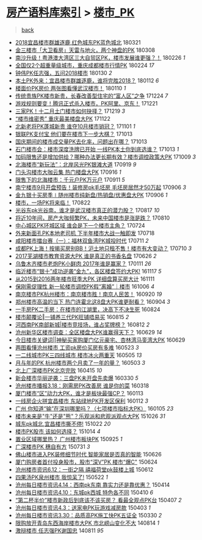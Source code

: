 [房产语料库索引](../../README.md)  > [楼市_PK](楼市_PK.md)
====
> [back](../README.md)

- [2018宜昌楼市群雄逐鹿,红色城东PK蓝色城北](http://jkwz.applinzi.com/ittc/7082973946364560401.html#2018%E5%AE%9C%E6%98%8C%E6%A5%BC%E5%B8%82%E7%BE%A4%E9%9B%84%E9%80%90%E9%B9%BF%2C%E7%BA%A2%E8%89%B2%E5%9F%8E%E4%B8%9CPK%E8%93%9D%E8%89%B2%E5%9F%8E%E5%8C%97) 180321  
- [金三楼市「大卫看房」天雷与地火，两个神盘的PK](http://jkwz.applinzi.com/ittc/7078253412397614090.html#%E9%87%91%E4%B8%89%E6%A5%BC%E5%B8%82%E3%80%8C%E5%A4%A7%E5%8D%AB%E7%9C%8B%E6%88%BF%E3%80%8D%E5%A4%A9%E9%9B%B7%E4%B8%8E%E5%9C%B0%E7%81%AB%EF%BC%8C%E4%B8%A4%E4%B8%AA%E7%A5%9E%E7%9B%98%E7%9A%84PK) 180308  
- [南沙升级！粤港澳大湾区三大自贸区PK，楼市发展谁更强？！](http://jkwz.applinzi.com/ittc/7074542363093763079.html#%E5%8D%97%E6%B2%99%E5%8D%87%E7%BA%A7%EF%BC%81%E7%B2%A4%E6%B8%AF%E6%BE%B3%E5%A4%A7%E6%B9%BE%E5%8C%BA%E4%B8%89%E5%A4%A7%E8%87%AA%E8%B4%B8%E5%8C%BAPK%EF%BC%8C%E6%A5%BC%E5%B8%82%E5%8F%91%E5%B1%95%E8%B0%81%E6%9B%B4%E5%BC%BA%EF%BC%9F%EF%BC%81) 180226 *1* 
- [全国仅2个超重量级城市，重庆成都楼市行情PK](http://jkwz.applinzi.com/ittc/7073600116126909451.html#%E5%85%A8%E5%9B%BD%E4%BB%852%E4%B8%AA%E8%B6%85%E9%87%8D%E9%87%8F%E7%BA%A7%E5%9F%8E%E5%B8%82%EF%BC%8C%E9%87%8D%E5%BA%86%E6%88%90%E9%83%BD%E6%A5%BC%E5%B8%82%E8%A1%8C%E6%83%85PK) 180224 *17* 
- [钟伟PK任志强，五问2018楼市](http://jkwz.applinzi.com/ittc/7064293455646163975.html#%E9%92%9F%E4%BC%9FPK%E4%BB%BB%E5%BF%97%E5%BC%BA%EF%BC%8C%E4%BA%94%E9%97%AE2018%E6%A5%BC%E5%B8%82) 180130 *2* 
- [本土PK外来：宜昌楼市群雄逐鹿，谁将完胜2018？](http://jkwz.applinzi.com/ittc/7057652397902398470.html#%E6%9C%AC%E5%9C%9FPK%E5%A4%96%E6%9D%A5%EF%BC%9A%E5%AE%9C%E6%98%8C%E6%A5%BC%E5%B8%82%E7%BE%A4%E9%9B%84%E9%80%90%E9%B9%BF%EF%BC%8C%E8%B0%81%E5%B0%86%E5%AE%8C%E8%83%9C2018%EF%BC%9F) 180112 *6* 
- [楼面价PK房价 两张图看懂武汉楼市！](http://jkwz.applinzi.com/ittc/7056889861917639697.html#%E6%A5%BC%E9%9D%A2%E4%BB%B7PK%E6%88%BF%E4%BB%B7+%E4%B8%A4%E5%BC%A0%E5%9B%BE%E7%9C%8B%E6%87%82%E6%AD%A6%E6%B1%89%E6%A5%BC%E5%B8%82%EF%BC%81) 180110 *1* 
- [传统贵族PK楼市新贵，长春改善型住宅的“富人区”之争](http://jkwz.applinzi.com/ittc/7050712469805204497.html#%E4%BC%A0%E7%BB%9F%E8%B4%B5%E6%97%8FPK%E6%A5%BC%E5%B8%82%E6%96%B0%E8%B4%B5%EF%BC%8C%E9%95%BF%E6%98%A5%E6%94%B9%E5%96%84%E5%9E%8B%E4%BD%8F%E5%AE%85%E7%9A%84%E2%80%9C%E5%AF%8C%E4%BA%BA%E5%8C%BA%E2%80%9D%E4%B9%8B%E4%BA%89) 171224 *7* 
- [游戏规则要变！腾讯正式杀入楼市，PK阿里、京东！](http://jkwz.applinzi.com/ittc/7049532043585651729.html#%E6%B8%B8%E6%88%8F%E8%A7%84%E5%88%99%E8%A6%81%E5%8F%98%EF%BC%81%E8%85%BE%E8%AE%AF%E6%AD%A3%E5%BC%8F%E6%9D%80%E5%85%A5%E6%A5%BC%E5%B8%82%EF%BC%8CPK%E9%98%BF%E9%87%8C%E3%80%81%E4%BA%AC%E4%B8%9C%EF%BC%81) 171221  
- [三家PK！十二月土门楼市如何抉择？](http://jkwz.applinzi.com/ittc/7048834427361166353.html#%E4%B8%89%E5%AE%B6PK%EF%BC%81%E5%8D%81%E4%BA%8C%E6%9C%88%E5%9C%9F%E9%97%A8%E6%A5%BC%E5%B8%82%E5%A6%82%E4%BD%95%E6%8A%89%E6%8B%A9%EF%BC%9F) 171219 *3* 
- [“楼市维密秀” 重庆最美楼盘大PK](http://jkwz.applinzi.com/ittc/7038806130665456656.html#%E2%80%9C%E6%A5%BC%E5%B8%82%E7%BB%B4%E5%AF%86%E7%A7%80%E2%80%9D+%E9%87%8D%E5%BA%86%E6%9C%80%E7%BE%8E%E6%A5%BC%E7%9B%98%E5%A4%A7PK) 171122  
- [北新老将PK蓬城新贵 谁夺10月楼市销冠？](http://jkwz.applinzi.com/ittc/7030942220100830224.html#%E5%8C%97%E6%96%B0%E8%80%81%E5%B0%86PK%E8%93%AC%E5%9F%8E%E6%96%B0%E8%B4%B5+%E8%B0%81%E5%A4%BA10%E6%9C%88%E6%A5%BC%E5%B8%82%E9%94%80%E5%86%A0%EF%BC%9F) 171101 *1* 
- [银联PK支付宝 他们要在楼市下一步大棋？](http://jkwz.applinzi.com/ittc/7023979735124804624.html#%E9%93%B6%E8%81%94PK%E6%94%AF%E4%BB%98%E5%AE%9D+%E4%BB%96%E4%BB%AC%E8%A6%81%E5%9C%A8%E6%A5%BC%E5%B8%82%E4%B8%8B%E4%B8%80%E6%AD%A5%E5%A4%A7%E6%A3%8B%EF%BC%9F) 171013  
- [国庆期间的楼市成交量PK去化率，问题出在哪？](http://jkwz.applinzi.com/ittc/7023976911196390417.html#%E5%9B%BD%E5%BA%86%E6%9C%9F%E9%97%B4%E7%9A%84%E6%A5%BC%E5%B8%82%E6%88%90%E4%BA%A4%E9%87%8FPK%E5%8E%BB%E5%8C%96%E7%8E%87%EF%BC%8C%E9%97%AE%E9%A2%98%E5%87%BA%E5%9C%A8%E5%93%AA%EF%BC%9F) 171013  
- [石门楼市会：楼市深度洗牌已开始 一线PK本土你到底选谁？](http://jkwz.applinzi.com/ittc/7023850867390940177.html#%E7%9F%B3%E9%97%A8%E6%A5%BC%E5%B8%82%E4%BC%9A%EF%BC%9A%E6%A5%BC%E5%B8%82%E6%B7%B1%E5%BA%A6%E6%B4%97%E7%89%8C%E5%B7%B2%E5%BC%80%E5%A7%8B+%E4%B8%80%E7%BA%BFPK%E6%9C%AC%E5%9C%9F%E4%BD%A0%E5%88%B0%E5%BA%95%E9%80%89%E8%B0%81%EF%BC%9F) 171013 *1* 
- [加码限售还是增加供给？哪种办法更长期有效？楼市调控政策大PK](http://jkwz.applinzi.com/ittc/7022234154102686736.html#%E5%8A%A0%E7%A0%81%E9%99%90%E5%94%AE%E8%BF%98%E6%98%AF%E5%A2%9E%E5%8A%A0%E4%BE%9B%E7%BB%99%EF%BC%9F%E5%93%AA%E7%A7%8D%E5%8A%9E%E6%B3%95%E6%9B%B4%E9%95%BF%E6%9C%9F%E6%9C%89%E6%95%88%EF%BC%9F%E6%A5%BC%E5%B8%82%E8%B0%83%E6%8E%A7%E6%94%BF%E7%AD%96%E5%A4%A7PK) 171009 *3* 
- [北海楼市“新玩法”：北岸风光PK银滩大道](http://jkwz.applinzi.com/ittc/7014957101947028497.html#%E5%8C%97%E6%B5%B7%E6%A5%BC%E5%B8%82%E2%80%9C%E6%96%B0%E7%8E%A9%E6%B3%95%E2%80%9D%EF%BC%9A%E5%8C%97%E5%B2%B8%E9%A3%8E%E5%85%89PK%E9%93%B6%E6%BB%A9%E5%A4%A7%E9%81%93) 170919 *9* 
- [门头沟楼市大咖云集 热门楼盘大PK](http://jkwz.applinzi.com/ittc/7013797691308655633.html#%E9%97%A8%E5%A4%B4%E6%B2%9F%E6%A5%BC%E5%B8%82%E5%A4%A7%E5%92%96%E4%BA%91%E9%9B%86+%E7%83%AD%E9%97%A8%E6%A5%BC%E7%9B%98%E5%A4%A7PK) 170916 *1* 
- [限售下的北海楼市：千元户PK万元户](http://jkwz.applinzi.com/ittc/7012092586532275216.html#%E9%99%90%E5%94%AE%E4%B8%8B%E7%9A%84%E5%8C%97%E6%B5%B7%E6%A5%BC%E5%B8%82%EF%BC%9A%E5%8D%83%E5%85%83%E6%88%B7PK%E4%B8%87%E5%85%83%E6%88%B7) 170911 *5* 
- [南宁楼市9月开盘预告！装修房pk毛坯房 毛坯房居然才50万起](http://jkwz.applinzi.com/ittc/7010210183568163856.html#%E5%8D%97%E5%AE%81%E6%A5%BC%E5%B8%829%E6%9C%88%E5%BC%80%E7%9B%98%E9%A2%84%E5%91%8A%EF%BC%81%E8%A3%85%E4%BF%AE%E6%88%BFpk%E6%AF%9B%E5%9D%AF%E6%88%BF+%E6%AF%9B%E5%9D%AF%E6%88%BF%E5%B1%85%E7%84%B6%E6%89%8D50%E4%B8%87%E8%B5%B7) 170906 *3* 
- [金九银十买房季∣随州楼市纯新盘/热销盘/优惠盘大PK](http://jkwz.applinzi.com/ittc/7010119174523995152.html#%E9%87%91%E4%B9%9D%E9%93%B6%E5%8D%81%E4%B9%B0%E6%88%BF%E5%AD%A3%E2%88%A3%E9%9A%8F%E5%B7%9E%E6%A5%BC%E5%B8%82%E7%BA%AF%E6%96%B0%E7%9B%98%2F%E7%83%AD%E9%94%80%E7%9B%98%2F%E4%BC%98%E6%83%A0%E7%9B%98%E5%A4%A7PK) 170906 *1* 
- [楼市，一场PK将来临！](http://jkwz.applinzi.com/ittc/7004551843454387216.html#%E6%A5%BC%E5%B8%82%EF%BC%8C%E4%B8%80%E5%9C%BAPK%E5%B0%86%E6%9D%A5%E4%B8%B4%EF%BC%81) 170822  
- [光谷东pk光谷南，谁才是武汉楼市真正的潜力股？](http://jkwz.applinzi.com/ittc/7002683534396097553.html#%E5%85%89%E8%B0%B7%E4%B8%9Cpk%E5%85%89%E8%B0%B7%E5%8D%97%EF%BC%8C%E8%B0%81%E6%89%8D%E6%98%AF%E6%AD%A6%E6%B1%89%E6%A5%BC%E5%B8%82%E7%9C%9F%E6%AD%A3%E7%9A%84%E6%BD%9C%E5%8A%9B%E8%82%A1%EF%BC%9F) 170817 *10* 
- [将近10年间，房产大咖频繁PK，未来中国楼市是涨是跌？](http://jkwz.applinzi.com/ittc/7000240412651160593.html#%E5%B0%86%E8%BF%9110%E5%B9%B4%E9%97%B4%EF%BC%8C%E6%88%BF%E4%BA%A7%E5%A4%A7%E5%92%96%E9%A2%91%E7%B9%81PK%EF%BC%8C%E6%9C%AA%E6%9D%A5%E4%B8%AD%E5%9B%BD%E6%A5%BC%E5%B8%82%E6%98%AF%E6%B6%A8%E6%98%AF%E8%B7%8C%EF%BC%9F) 170810  
- [中心城区PK环城区域 谁会是下一个楼市主角？](http://jkwz.applinzi.com/ittc/6993966044522480657.html#%E4%B8%AD%E5%BF%83%E5%9F%8E%E5%8C%BAPK%E7%8E%AF%E5%9F%8E%E5%8C%BA%E5%9F%9F+%E8%B0%81%E4%BC%9A%E6%98%AF%E4%B8%8B%E4%B8%80%E4%B8%AA%E6%A5%BC%E5%B8%82%E4%B8%BB%E8%A7%92%EF%BC%9F) 170724  
- [外来新面孔PK本地老司机 下半年楼市大战一触即发](http://jkwz.applinzi.com/ittc/6991553829412537360.html#%E5%A4%96%E6%9D%A5%E6%96%B0%E9%9D%A2%E5%AD%94PK%E6%9C%AC%E5%9C%B0%E8%80%81%E5%8F%B8%E6%9C%BA+%E4%B8%8B%E5%8D%8A%E5%B9%B4%E6%A5%BC%E5%B8%82%E5%A4%A7%E6%88%98%E4%B8%80%E8%A7%A6%E5%8D%B3%E5%8F%91) 170718  
- [咸阳楼市擂台赛（一）：福林双鱼湾PK城投时代](http://jkwz.applinzi.com/ittc/6988979406348223493.html#%E5%92%B8%E9%98%B3%E6%A5%BC%E5%B8%82%E6%93%82%E5%8F%B0%E8%B5%9B%EF%BC%88%E4%B8%80%EF%BC%89%EF%BC%9A%E7%A6%8F%E6%9E%97%E5%8F%8C%E9%B1%BC%E6%B9%BEPK%E5%9F%8E%E6%8A%95%E6%97%B6%E4%BB%A3) 170711 *2* 
- [成都PK上海！按揭买房别BB！沪土地只租不售！楼市有大变动？](http://jkwz.applinzi.com/ittc/6988774453402928132.html#%E6%88%90%E9%83%BDPK%E4%B8%8A%E6%B5%B7%EF%BC%81%E6%8C%89%E6%8F%AD%E4%B9%B0%E6%88%BF%E5%88%ABBB%EF%BC%81%E6%B2%AA%E5%9C%9F%E5%9C%B0%E5%8F%AA%E7%A7%9F%E4%B8%8D%E5%94%AE%EF%BC%81%E6%A5%BC%E5%B8%82%E6%9C%89%E5%A4%A7%E5%8F%98%E5%8A%A8%EF%BC%9F) 170710 *3* 
- [2017芜湖楼市教育资源大PK 谁是真正的书香名盘](http://jkwz.applinzi.com/ittc/6983575703202038789.html#2017%E8%8A%9C%E6%B9%96%E6%A5%BC%E5%B8%82%E6%95%99%E8%82%B2%E8%B5%84%E6%BA%90%E5%A4%A7PK+%E8%B0%81%E6%98%AF%E7%9C%9F%E6%AD%A3%E7%9A%84%E4%B9%A6%E9%A6%99%E5%90%8D%E7%9B%98) 170626 *2* 
- [乌鲁木齐楼市老炮PK小鲜肉 2017年谁是赢家？](http://jkwz.applinzi.com/ittc/6921904206478050309.html#%E4%B9%8C%E9%B2%81%E6%9C%A8%E9%BD%90%E6%A5%BC%E5%B8%82%E8%80%81%E7%82%AEPK%E5%B0%8F%E9%B2%9C%E8%82%89+2017%E5%B9%B4%E8%B0%81%E6%98%AF%E8%B5%A2%E5%AE%B6%EF%BC%9F) 170111 *26* 
- [临沂楼市“银十”成功逆袭“金九”，各区楼盘签约大PK!](http://jkwz.applinzi.com/ittc/6901394982270665733.html#%E4%B8%B4%E6%B2%82%E6%A5%BC%E5%B8%82%E2%80%9C%E9%93%B6%E5%8D%81%E2%80%9D%E6%88%90%E5%8A%9F%E9%80%86%E8%A2%AD%E2%80%9C%E9%87%91%E4%B9%9D%E2%80%9D%EF%BC%8C%E5%90%84%E5%8C%BA%E6%A5%BC%E7%9B%98%E7%AD%BE%E7%BA%A6%E5%A4%A7PK%21) 161117 *5* 
- [从2015到2016两年楼市旺季大PK 详细盘算买房大计](http://jkwz.applinzi.com/ittc/6899139954013111301.html#%E4%BB%8E2015%E5%88%B02016%E4%B8%A4%E5%B9%B4%E6%A5%BC%E5%B8%82%E6%97%BA%E5%AD%A3%E5%A4%A7PK+%E8%AF%A6%E7%BB%86%E7%9B%98%E7%AE%97%E4%B9%B0%E6%88%BF%E5%A4%A7%E8%AE%A1) 161111  
- [保刚需促理性 新一轮楼市调控PK假“离婚”｜楼市](http://jkwz.applinzi.com/ittc/6885969546325787652.html#%E4%BF%9D%E5%88%9A%E9%9C%80%E4%BF%83%E7%90%86%E6%80%A7+%E6%96%B0%E4%B8%80%E8%BD%AE%E6%A5%BC%E5%B8%82%E8%B0%83%E6%8E%A7PK%E5%81%87%E2%80%9C%E7%A6%BB%E5%A9%9A%E2%80%9D%EF%BD%9C%E6%A5%BC%E5%B8%82) 161006 *4* 
- [南京楼市PK杭州楼市：南京楼市胜！南京人民苦！](http://jkwz.applinzi.com/ittc/6879892441653576709.html#%E5%8D%97%E4%BA%AC%E6%A5%BC%E5%B8%82PK%E6%9D%AD%E5%B7%9E%E6%A5%BC%E5%B8%82%EF%BC%9A%E5%8D%97%E4%BA%AC%E6%A5%BC%E5%B8%82%E8%83%9C%EF%BC%81%E5%8D%97%E4%BA%AC%E4%BA%BA%E6%B0%91%E8%8B%A6%EF%BC%81) 160920 *19* 
- [郑州楼市高温的当下 热门连霍北这8盘大PK谁更耐看？](http://jkwz.applinzi.com/ittc/6874133573057119237.html#%E9%83%91%E5%B7%9E%E6%A5%BC%E5%B8%82%E9%AB%98%E6%B8%A9%E7%9A%84%E5%BD%93%E4%B8%8B+%E7%83%AD%E9%97%A8%E8%BF%9E%E9%9C%8D%E5%8C%97%E8%BF%998%E7%9B%98%E5%A4%A7PK%E8%B0%81%E6%9B%B4%E8%80%90%E7%9C%8B%EF%BC%9F) 160904 *3* 
- [一手房PK二手房：在楼市的江湖里，决高下不决生死](http://jkwz.applinzi.com/ittc/6869849482035987461.html#%E4%B8%80%E6%89%8B%E6%88%BFPK%E4%BA%8C%E6%89%8B%E6%88%BF%EF%BC%9A%E5%9C%A8%E6%A5%BC%E5%B8%82%E7%9A%84%E6%B1%9F%E6%B9%96%E9%87%8C%EF%BC%8C%E5%86%B3%E9%AB%98%E4%B8%8B%E4%B8%8D%E5%86%B3%E7%94%9F%E6%AD%BB) 160824  
- [楼市颠覆论‖一铺养三代PK旺铺唔易买](http://jkwz.applinzi.com/ittc/6866620011606705156.html#%E6%A5%BC%E5%B8%82%E9%A2%A0%E8%A6%86%E8%AE%BA%E2%80%96%E4%B8%80%E9%93%BA%E5%85%BB%E4%B8%89%E4%BB%A3PK%E6%97%BA%E9%93%BA%E5%94%94%E6%98%93%E4%B9%B0) 160815 *2* 
- [河西南PK南部新城|楼市竞技场，谁占奖牌榜？](http://jkwz.applinzi.com/ittc/6865376262465520644.html#%E6%B2%B3%E8%A5%BF%E5%8D%97PK%E5%8D%97%E9%83%A8%E6%96%B0%E5%9F%8E%7C%E6%A5%BC%E5%B8%82%E7%AB%9E%E6%8A%80%E5%9C%BA%EF%BC%8C%E8%B0%81%E5%8D%A0%E5%A5%96%E7%89%8C%E6%A6%9C%EF%BC%9F) 160812 *2* 
- [沧州新华区楼市调查：全区楼盘大PK谁赢得天下？](http://jkwz.applinzi.com/ittc/6849133861883347973.html#%E6%B2%A7%E5%B7%9E%E6%96%B0%E5%8D%8E%E5%8C%BA%E6%A5%BC%E5%B8%82%E8%B0%83%E6%9F%A5%EF%BC%9A%E5%85%A8%E5%8C%BA%E6%A5%BC%E7%9B%98%E5%A4%A7PK%E8%B0%81%E8%B5%A2%E5%BE%97%E5%A4%A9%E4%B8%8B%EF%BC%9F) 160629 *14* 
- [今日楼市关键词||神秘买家购厦门亿元豪宅、杏林湾马銮湾大PK](http://jkwz.applinzi.com/ittc/6849079371507434501.html#%E4%BB%8A%E6%97%A5%E6%A5%BC%E5%B8%82%E5%85%B3%E9%94%AE%E8%AF%8D%7C%7C%E7%A5%9E%E7%A7%98%E4%B9%B0%E5%AE%B6%E8%B4%AD%E5%8E%A6%E9%97%A8%E4%BA%BF%E5%85%83%E8%B1%AA%E5%AE%85%E3%80%81%E6%9D%8F%E6%9E%97%E6%B9%BE%E9%A9%AC%E9%8A%AE%E6%B9%BE%E5%A4%A7PK) 160629  
- [两图看懂沧州楼市 工资pk房价买房有多难](http://jkwz.applinzi.com/ittc/6835366423740023813.html#%E4%B8%A4%E5%9B%BE%E7%9C%8B%E6%87%82%E6%B2%A7%E5%B7%9E%E6%A5%BC%E5%B8%82+%E5%B7%A5%E8%B5%84pk%E6%88%BF%E4%BB%B7%E4%B9%B0%E6%88%BF%E6%9C%89%E5%A4%9A%E9%9A%BE) 160523 *3* 
- [一二线城市PK三四线城市 楼市冰火两重天](http://jkwz.applinzi.com/ittc/6828757362479203332.html#%E4%B8%80%E4%BA%8C%E7%BA%BF%E5%9F%8E%E5%B8%82PK%E4%B8%89%E5%9B%9B%E7%BA%BF%E5%9F%8E%E5%B8%82+%E6%A5%BC%E5%B8%82%E5%86%B0%E7%81%AB%E4%B8%A4%E9%87%8D%E5%A4%A9) 160505 *13* 
- [月与年的PK 杭州楼市两个月卖了一年的量？](http://jkwz.applinzi.com/ittc/6827994176826115077.html#%E6%9C%88%E4%B8%8E%E5%B9%B4%E7%9A%84PK+%E6%9D%AD%E5%B7%9E%E6%A5%BC%E5%B8%82%E4%B8%A4%E4%B8%AA%E6%9C%88%E5%8D%96%E4%BA%86%E4%B8%80%E5%B9%B4%E7%9A%84%E9%87%8F%EF%BC%9F) 160503 *3* 
- [北上广深楼市PK北京完败](http://jkwz.applinzi.com/ittc/6821415738531120133.html#%E5%8C%97%E4%B8%8A%E5%B9%BF%E6%B7%B1%E6%A5%BC%E5%B8%82PK%E5%8C%97%E4%BA%AC%E5%AE%8C%E8%B4%A5) 160415 *10* 
- [新会楼市华丽逆袭：三盘PK未开盘先卖爆](http://jkwz.applinzi.com/ittc/6815062169989153797.html#%E6%96%B0%E4%BC%9A%E6%A5%BC%E5%B8%82%E5%8D%8E%E4%B8%BD%E9%80%86%E8%A2%AD%EF%BC%9A%E4%B8%89%E7%9B%98PK%E6%9C%AA%E5%BC%80%E7%9B%98%E5%85%88%E5%8D%96%E7%88%86) 160330 *5* 
- [沧州楼市播报3.18：刚需房PK改善房 谁是你的菜](http://jkwz.applinzi.com/ittc/6810855700183909380.html#%E6%B2%A7%E5%B7%9E%E6%A5%BC%E5%B8%82%E6%92%AD%E6%8A%A53.18%EF%BC%9A%E5%88%9A%E9%9C%80%E6%88%BFPK%E6%94%B9%E5%96%84%E6%88%BF+%E8%B0%81%E6%98%AF%E4%BD%A0%E7%9A%84%E8%8F%9C) 160318  
- [厦门楼市“区”动力大PK，谁才是板块最强CP？](http://jkwz.applinzi.com/ittc/6786733878479946757.html#%E5%8E%A6%E9%97%A8%E6%A5%BC%E5%B8%82%E2%80%9C%E5%8C%BA%E2%80%9D%E5%8A%A8%E5%8A%9B%E5%A4%A7PK%EF%BC%8C%E8%B0%81%E6%89%8D%E6%98%AF%E6%9D%BF%E5%9D%97%E6%9C%80%E5%BC%BACP%EF%BC%9F) 160113  
- [一线房企火拼宜昌楼市 东站绿地PK开发区保利](http://jkwz.applinzi.com/ittc/6786384060289123332.html#%E4%B8%80%E7%BA%BF%E6%88%BF%E4%BC%81%E7%81%AB%E6%8B%BC%E5%AE%9C%E6%98%8C%E6%A5%BC%E5%B8%82+%E4%B8%9C%E7%AB%99%E7%BB%BF%E5%9C%B0PK%E5%BC%80%E5%8F%91%E5%8C%BA%E4%BF%9D%E5%88%A9) 160112 *3* 
- [广州 你知道“输”在深圳哪里吗？（七项楼市指标大PK）](http://jkwz.applinzi.com/ittc/6783923755025957892.html#%E5%B9%BF%E5%B7%9E+%E4%BD%A0%E7%9F%A5%E9%81%93%E2%80%9C%E8%BE%93%E2%80%9D%E5%9C%A8%E6%B7%B1%E5%9C%B3%E5%93%AA%E9%87%8C%E5%90%97%EF%BC%9F%EF%BC%88%E4%B8%83%E9%A1%B9%E6%A5%BC%E5%B8%82%E6%8C%87%E6%A0%87%E5%A4%A7PK%EF%BC%89) 160105 *23* 
- [楼市未来是&quot;牛&quot;还是&quot;熊&quot;？乐观派和悲观派观点大PK](http://jkwz.applinzi.com/ittc/6757393912651695108.html#%E6%A5%BC%E5%B8%82%E6%9C%AA%E6%9D%A5%E6%98%AF%26quot%3B%E7%89%9B%26quot%3B%E8%BF%98%E6%98%AF%26quot%3B%E7%86%8A%26quot%3B%EF%BC%9F%E4%B9%90%E8%A7%82%E6%B4%BE%E5%92%8C%E6%82%B2%E8%A7%82%E6%B4%BE%E8%A7%82%E7%82%B9%E5%A4%A7PK) 151026 *31* 
- [城东pk城北,宜昌楼市撕不停!](http://jkwz.applinzi.com/ittc/6755958517400388613.html#%E5%9F%8E%E4%B8%9Cpk%E5%9F%8E%E5%8C%97%2C%E5%AE%9C%E6%98%8C%E6%A5%BC%E5%B8%82%E6%92%95%E4%B8%8D%E5%81%9C%21) 151022 *20* 
- [楼市PK股市 该如何选择？](http://jkwz.applinzi.com/ittc/6752911805039363076.html#%E6%A5%BC%E5%B8%82PK%E8%82%A1%E5%B8%82+%E8%AF%A5%E5%A6%82%E4%BD%95%E9%80%89%E6%8B%A9%EF%BC%9F) 151014 *4* 
- [置业区域哪里热？ 广州楼市板块PK](http://jkwz.applinzi.com/ittc/6745879710920606724.html#%E7%BD%AE%E4%B8%9A%E5%8C%BA%E5%9F%9F%E5%93%AA%E9%87%8C%E7%83%AD%EF%BC%9F+%E5%B9%BF%E5%B7%9E%E6%A5%BC%E5%B8%82%E6%9D%BF%E5%9D%97PK) 150925 *1* 
- [广深楼市PK 穗自有方](http://jkwz.applinzi.com/ittc/547650611424955791.html#%E5%B9%BF%E6%B7%B1%E6%A5%BC%E5%B8%82PK+%E7%A9%97%E8%87%AA%E6%9C%89%E6%96%B9) 150731 *3* 
- [佛山楼市进入PK装修细节时代 智能家居是否真的智能](http://jkwz.applinzi.com/ittc/547650611423629226.html#%E4%BD%9B%E5%B1%B1%E6%A5%BC%E5%B8%82%E8%BF%9B%E5%85%A5PK%E8%A3%85%E4%BF%AE%E7%BB%86%E8%8A%82%E6%97%B6%E4%BB%A3+%E6%99%BA%E8%83%BD%E5%AE%B6%E5%B1%85%E6%98%AF%E5%90%A6%E7%9C%9F%E7%9A%84%E6%99%BA%E8%83%BD) 150626  
- [厦门购房者首付投身股市，股市“深V”PK 楼市“爆C&quot;](http://jkwz.applinzi.com/ittc/547650611426467908.html#%E5%8E%A6%E9%97%A8%E8%B4%AD%E6%88%BF%E8%80%85%E9%A6%96%E4%BB%98%E6%8A%95%E8%BA%AB%E8%82%A1%E5%B8%82%EF%BC%8C%E8%82%A1%E5%B8%82%E2%80%9C%E6%B7%B1V%E2%80%9DPK+%E6%A5%BC%E5%B8%82%E2%80%9C%E7%88%86C%26quot%3B) 150624  
- [沧州楼市资讯6.12：一街之隔 禧福荷堂pk鼓楼上城](http://jkwz.applinzi.com/ittc/547650611419611466.html#%E6%B2%A7%E5%B7%9E%E6%A5%BC%E5%B8%82%E8%B5%84%E8%AE%AF6.12%EF%BC%9A%E4%B8%80%E8%A1%97%E4%B9%8B%E9%9A%94+%E7%A6%A7%E7%A6%8F%E8%8D%B7%E5%A0%82pk%E9%BC%93%E6%A5%BC%E4%B8%8A%E5%9F%8E) 150612  
- [四果汤PK泉州楼市 我惊呆了!](http://jkwz.applinzi.com/ittc/547650611416628870.html#%E5%9B%9B%E6%9E%9C%E6%B1%A4PK%E6%B3%89%E5%B7%9E%E6%A5%BC%E5%B8%82+%E6%88%91%E6%83%8A%E5%91%86%E4%BA%86%21) 150522 *1* 
- [沧州每日楼市资讯4.14：西南pk东南 靠实力还是靠优惠？](http://jkwz.applinzi.com/ittc/547650611404507374.html#%E6%B2%A7%E5%B7%9E%E6%AF%8F%E6%97%A5%E6%A5%BC%E5%B8%82%E8%B5%84%E8%AE%AF4.14%EF%BC%9A%E8%A5%BF%E5%8D%97pk%E4%B8%9C%E5%8D%97+%E9%9D%A0%E5%AE%9E%E5%8A%9B%E8%BF%98%E6%98%AF%E9%9D%A0%E4%BC%98%E6%83%A0%EF%BC%9F) 150414  
- [沧州每日楼市资讯4.10：东城pk西城 特色各不同](http://jkwz.applinzi.com/ittc/547650611403317846.html#%E6%B2%A7%E5%B7%9E%E6%AF%8F%E6%97%A5%E6%A5%BC%E5%B8%82%E8%B5%84%E8%AE%AF4.10%EF%BC%9A%E4%B8%9C%E5%9F%8Epk%E8%A5%BF%E5%9F%8E+%E7%89%B9%E8%89%B2%E5%90%84%E4%B8%8D%E5%90%8C) 150410 *6* 
- [“第二杯半价”楼市新政后到底该不该买房？ 看最全观点PK台](http://jkwz.applinzi.com/ittc/547650611403709883.html#%E2%80%9C%E7%AC%AC%E4%BA%8C%E6%9D%AF%E5%8D%8A%E4%BB%B7%E2%80%9D%E6%A5%BC%E5%B8%82%E6%96%B0%E6%94%BF%E5%90%8E%E5%88%B0%E5%BA%95%E8%AF%A5%E4%B8%8D%E8%AF%A5%E4%B9%B0%E6%88%BF%EF%BC%9F+%E7%9C%8B%E6%9C%80%E5%85%A8%E8%A7%82%E7%82%B9PK%E5%8F%B0) 150407 *2* 
- [沧州每日楼市资讯4.3：送家电PK玩游戏减房款](http://jkwz.applinzi.com/ittc/547650611398197110.html#%E6%B2%A7%E5%B7%9E%E6%AF%8F%E6%97%A5%E6%A5%BC%E5%B8%82%E8%B5%84%E8%AE%AF4.3%EF%BC%9A%E9%80%81%E5%AE%B6%E7%94%B5PK%E7%8E%A9%E6%B8%B8%E6%88%8F%E5%87%8F%E6%88%BF%E6%AC%BE) 150403 *1* 
- [沧州每日楼市资讯3.30：品质高PK施工快PK五证全](http://jkwz.applinzi.com/ittc/547650611401093406.html#%E6%B2%A7%E5%B7%9E%E6%AF%8F%E6%97%A5%E6%A5%BC%E5%B8%82%E8%B5%84%E8%AE%AF3.30%EF%BC%9A%E5%93%81%E8%B4%A8%E9%AB%98PK%E6%96%BD%E5%B7%A5%E5%BF%ABPK%E4%BA%94%E8%AF%81%E5%85%A8) 150330 *2* 
- [限购放开青岛东西海岸楼市大PK 市北崂山变化不大](http://jkwz.applinzi.com/ittc/547650611369444455.html#%E9%99%90%E8%B4%AD%E6%94%BE%E5%BC%80%E9%9D%92%E5%B2%9B%E4%B8%9C%E8%A5%BF%E6%B5%B7%E5%B2%B8%E6%A5%BC%E5%B8%82%E5%A4%A7PK+%E5%B8%82%E5%8C%97%E5%B4%82%E5%B1%B1%E5%8F%98%E5%8C%96%E4%B8%8D%E5%A4%A7) 140814 *1* 
- [激辩楼市 任志强PK谢国忠](http://jkwz.applinzi.com/ittc/547650611370964487.html#%E6%BF%80%E8%BE%A9%E6%A5%BC%E5%B8%82+%E4%BB%BB%E5%BF%97%E5%BC%BAPK%E8%B0%A2%E5%9B%BD%E5%BF%A0) 140811 *95* 
